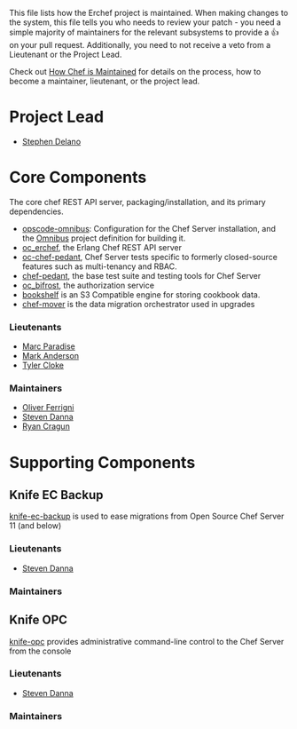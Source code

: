 
This file lists how the Erchef project is maintained. When making changes to the system,
this file tells you who needs to review your patch - you need a simple majority of
maintainers for the relevant subsystems to provide a :+1: on your pull request. Additionally,
you need to not receive a veto from a Lieutenant or the Project Lead.

Check out [How Chef is Maintained](https://www.github.com/chef/chef-rfc/blob/master/rfc030-maintenance-policy.md#how-the-project-is-maintained) for details on
the process, how to become a maintainer, lieutenant, or the project lead.

# Project Lead

* [Stephen Delano](http://github.com/sdelano)

# Core Components

The core chef REST API server, packaging/installation,  and its primary dependencies.

* [opscode-omnibus](https://www.github.com/chef/opscode-omnibus): Configuration for the Chef Server installation, and the [Omnibus](https://www.github.com/chef/omnibus) project definition for building it.
* [oc_erchef](https://www.github.com/chef/oc_erchef), the Erlang Chef REST API server
* [oc-chef-pedant](https://www.github.com/chef/oc-chef-pedant), Chef Server tests specific to formerly closed-source features such as multi-tenancy and RBAC.
* [chef-pedant](https://www.github.com/chef/chef-pedant), the base test suite and testing tools for Chef Server
* [oc_bifrost](https://www.github.com/chef/oc_bifrost), the authorization service
* [bookshelf](https://www.github.com/chef/bookshelf) is an S3 Compatible engine for storing cookbook data.
* [chef-mover](https://www.github.com/chef/chef-mover) is the data migration orchestrator used in upgrades

### Lieutenants

* [Marc Paradise](http://github.com/marcparadise)
* [Mark Anderson](http://github.com/markan)
* [Tyler Cloke](http://github.com/tylercloke)

### Maintainers

* [Oliver Ferrigni](http://github.com/oferrigni)
* [Steven Danna](https://www.github.com/stevendanna)
* [Ryan Cragun](https://www.github.com/ryancragun)

# Supporting Components

## Knife EC Backup

[knife-ec-backup](https://www.github.com/chef/knife-ec-backup) is used to ease migrations from Open Source Chef Server 11 (and below)

### Lieutenants

* [Steven Danna](https://www.github.com/stevendanna)

### Maintainers

## Knife OPC

[knife-opc](https://www.github.com/chef/knife-opc) provides  administrative command-line control to the Chef Server from the console

### Lieutenants

* [Steven Danna](https://www.github.com/stevendanna)

### Maintainers
